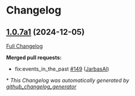 # Changelog

## [1.0.7a1](https://github.com/OpenVoiceOS/ovos-bus-client/tree/1.0.7a1) (2024-12-05)

[Full Changelog](https://github.com/OpenVoiceOS/ovos-bus-client/compare/1.0.6...1.0.7a1)

**Merged pull requests:**

- fix:events\_in\_the\_past [\#149](https://github.com/OpenVoiceOS/ovos-bus-client/pull/149) ([JarbasAl](https://github.com/JarbasAl))



\* *This Changelog was automatically generated by [github_changelog_generator](https://github.com/github-changelog-generator/github-changelog-generator)*
